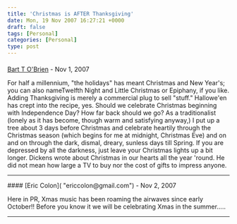```yaml
---
title: 'Christmas is AFTER Thanksgiving'
date: Mon, 19 Nov 2007 16:27:21 +0000
draft: false
tags: [Personal]
categories: [Personal]
type: post
---
```



#### 
[Bart T O'Brien]( "obrienbart@gmail.com") - <time datetime="2007-11-26 17:56:44">Nov 1, 2007</time>

For half a millennium, "the holidays" has meant Christmas and New Year's; you can also nameTwelfth Night and Little Christmas or Epiphany, if you like. Adding Thanksgiving is merely a commercial plug to sell "stuff." Hallowe'en has crept into the recipe, yes. Should we celebrate Christmas beginning with Independence Day? How far back should we go? As a traditionalist (lonely as it has become, though warm and satisfying anyway,) I put up a tree about 3 days before Christmas and celebrate heartily through the Christmas season (which begins for me at midnight, Christmas Eve) and on and on through the dark, dismal, dreary, sunless days till Spring. If you are depressed by all the darkness, just leave your Christmas lights up a bit longer. Dickens wrote about Christmas in our hearts all the year 'round. He did not mean how large a TV to buy nor the cost of gifts to impress anyone.
<hr />
#### 
[Eric Colon]( "ericcolon@gmail.com") - <time datetime="2007-11-20 13:11:59">Nov 2, 2007</time>

Here in PR, Xmas music has been roaming the airwaves since early October!! Before you know it we will be celebrating Xmas in the summer.....
<hr />
